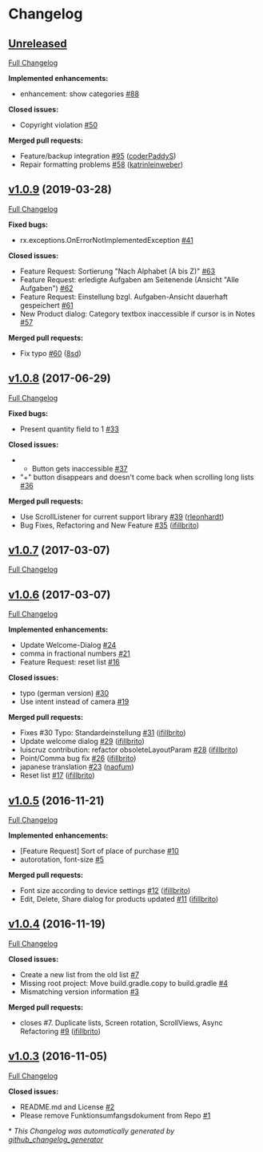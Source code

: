 # Changelog

## [Unreleased](https://github.com/SecUSo/privacy-friendly-shopping-list/tree/HEAD)

[Full Changelog](https://github.com/SecUSo/privacy-friendly-shopping-list/compare/v1.0.9...HEAD)

**Implemented enhancements:**

- enhancement: show categories [\#88](https://github.com/SecUSo/privacy-friendly-shopping-list/issues/88)

**Closed issues:**

- Copyright violation [\#50](https://github.com/SecUSo/privacy-friendly-shopping-list/issues/50)

**Merged pull requests:**

- Feature/backup integration [\#95](https://github.com/SecUSo/privacy-friendly-shopping-list/pull/95) ([coderPaddyS](https://github.com/coderPaddyS))
- Repair formatting problems [\#58](https://github.com/SecUSo/privacy-friendly-shopping-list/pull/58) ([katrinleinweber](https://github.com/katrinleinweber))

## [v1.0.9](https://github.com/SecUSo/privacy-friendly-shopping-list/tree/v1.0.9) (2019-03-28)

[Full Changelog](https://github.com/SecUSo/privacy-friendly-shopping-list/compare/v1.0.8...v1.0.9)

**Fixed bugs:**

- rx.exceptions.OnErrorNotImplementedException [\#41](https://github.com/SecUSo/privacy-friendly-shopping-list/issues/41)

**Closed issues:**

- Feature Request: Sortierung "Nach Alphabet \(A bis Z\)" [\#63](https://github.com/SecUSo/privacy-friendly-shopping-list/issues/63)
- Feature Request: erledigte Aufgaben am Seitenende \(Ansicht "Alle Aufgaben"\) [\#62](https://github.com/SecUSo/privacy-friendly-shopping-list/issues/62)
- Feature Request: Einstellung bzgl. Aufgaben-Ansicht dauerhaft gespeichert [\#61](https://github.com/SecUSo/privacy-friendly-shopping-list/issues/61)
- New Product dialog: Category textbox inaccessible if cursor is in Notes [\#57](https://github.com/SecUSo/privacy-friendly-shopping-list/issues/57)

**Merged pull requests:**

- Fix typo [\#60](https://github.com/SecUSo/privacy-friendly-shopping-list/pull/60) ([8sd](https://github.com/8sd))

## [v1.0.8](https://github.com/SecUSo/privacy-friendly-shopping-list/tree/v1.0.8) (2017-06-29)

[Full Changelog](https://github.com/SecUSo/privacy-friendly-shopping-list/compare/v1.0.7...v1.0.8)

**Fixed bugs:**

- Present quantity field to 1 [\#33](https://github.com/SecUSo/privacy-friendly-shopping-list/issues/33)

**Closed issues:**

- + Button gets inaccessible [\#37](https://github.com/SecUSo/privacy-friendly-shopping-list/issues/37)
- "+" button disappears and doesn't come back when scrolling long lists [\#36](https://github.com/SecUSo/privacy-friendly-shopping-list/issues/36)

**Merged pull requests:**

- Use ScrollListener for current support library [\#39](https://github.com/SecUSo/privacy-friendly-shopping-list/pull/39) ([rleonhardt](https://github.com/rleonhardt))
- Bug Fixes, Refactoring and New Feature [\#35](https://github.com/SecUSo/privacy-friendly-shopping-list/pull/35) ([ifillbrito](https://github.com/ifillbrito))

## [v1.0.7](https://github.com/SecUSo/privacy-friendly-shopping-list/tree/v1.0.7) (2017-03-07)

[Full Changelog](https://github.com/SecUSo/privacy-friendly-shopping-list/compare/v1.0.6...v1.0.7)

## [v1.0.6](https://github.com/SecUSo/privacy-friendly-shopping-list/tree/v1.0.6) (2017-03-07)

[Full Changelog](https://github.com/SecUSo/privacy-friendly-shopping-list/compare/v1.0.5...v1.0.6)

**Implemented enhancements:**

- Update Welcome-Dialog [\#24](https://github.com/SecUSo/privacy-friendly-shopping-list/issues/24)
- comma in fractional numbers [\#21](https://github.com/SecUSo/privacy-friendly-shopping-list/issues/21)
- Feature Request: reset list [\#16](https://github.com/SecUSo/privacy-friendly-shopping-list/issues/16)

**Closed issues:**

- typo \(german version\) [\#30](https://github.com/SecUSo/privacy-friendly-shopping-list/issues/30)
- Use intent instead of camera [\#19](https://github.com/SecUSo/privacy-friendly-shopping-list/issues/19)

**Merged pull requests:**

- Fixes \#30 Typo: Standardeinstellung [\#31](https://github.com/SecUSo/privacy-friendly-shopping-list/pull/31) ([ifillbrito](https://github.com/ifillbrito))
- Update welcome dialog [\#29](https://github.com/SecUSo/privacy-friendly-shopping-list/pull/29) ([ifillbrito](https://github.com/ifillbrito))
- luiscruz contribution: refactor obsoleteLayoutParam [\#28](https://github.com/SecUSo/privacy-friendly-shopping-list/pull/28) ([ifillbrito](https://github.com/ifillbrito))
- Point/Comma bug fix [\#26](https://github.com/SecUSo/privacy-friendly-shopping-list/pull/26) ([ifillbrito](https://github.com/ifillbrito))
- japanese translation [\#23](https://github.com/SecUSo/privacy-friendly-shopping-list/pull/23) ([naofum](https://github.com/naofum))
- Reset list [\#17](https://github.com/SecUSo/privacy-friendly-shopping-list/pull/17) ([ifillbrito](https://github.com/ifillbrito))

## [v1.0.5](https://github.com/SecUSo/privacy-friendly-shopping-list/tree/v1.0.5) (2016-11-21)

[Full Changelog](https://github.com/SecUSo/privacy-friendly-shopping-list/compare/v1.0.4...v1.0.5)

**Implemented enhancements:**

- \[Feature Request\] Sort of place of purchase [\#10](https://github.com/SecUSo/privacy-friendly-shopping-list/issues/10)
- autorotation, font-size [\#5](https://github.com/SecUSo/privacy-friendly-shopping-list/issues/5)

**Merged pull requests:**

- Font size according to device settings [\#12](https://github.com/SecUSo/privacy-friendly-shopping-list/pull/12) ([ifillbrito](https://github.com/ifillbrito))
- Edit, Delete, Share dialog for products updated [\#11](https://github.com/SecUSo/privacy-friendly-shopping-list/pull/11) ([ifillbrito](https://github.com/ifillbrito))

## [v1.0.4](https://github.com/SecUSo/privacy-friendly-shopping-list/tree/v1.0.4) (2016-11-19)

[Full Changelog](https://github.com/SecUSo/privacy-friendly-shopping-list/compare/v1.0.3...v1.0.4)

**Closed issues:**

- Create a new list from the old list [\#7](https://github.com/SecUSo/privacy-friendly-shopping-list/issues/7)
- Missing root project: Move build.gradle.copy to build.gradle [\#4](https://github.com/SecUSo/privacy-friendly-shopping-list/issues/4)
- Mismatching version information [\#3](https://github.com/SecUSo/privacy-friendly-shopping-list/issues/3)

**Merged pull requests:**

- closes \#7. Duplicate lists, Screen rotation, ScrollViews, Async Refactoring [\#9](https://github.com/SecUSo/privacy-friendly-shopping-list/pull/9) ([ifillbrito](https://github.com/ifillbrito))

## [v1.0.3](https://github.com/SecUSo/privacy-friendly-shopping-list/tree/v1.0.3) (2016-11-05)

[Full Changelog](https://github.com/SecUSo/privacy-friendly-shopping-list/compare/9f73390a63c9690cff1c90ac416e7adb1a631bfc...v1.0.3)

**Closed issues:**

- README.md and License [\#2](https://github.com/SecUSo/privacy-friendly-shopping-list/issues/2)
- Please remove Funktionsumfangsdokument from Repo [\#1](https://github.com/SecUSo/privacy-friendly-shopping-list/issues/1)



\* *This Changelog was automatically generated by [github_changelog_generator](https://github.com/github-changelog-generator/github-changelog-generator)*
